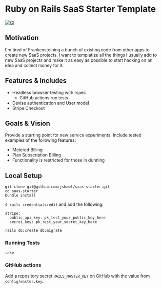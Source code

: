 # Ruby on Rails SaaS Starter Template

[![CI](./actions/workflows/ruby.yml/badge.svg)](./actions)

## Motivation

I'm tired of Frankensteining a bunch of existing code from other apps to create
new SaaS projects. I want to templatize all the things I usually add to new SaaS projects and make it as easy as possible to start hacking on an idea and collect money for it.

## Features & Includes

- Headless browser testing with rspec
  - GitHub actions run tests
- Devise authentication and User model
- Stripe Checkout

## Goals & Vision

Provide a starting point for new service experiments. Include tested examples of the following features:

- Metered Billing
- Plan Subscription Billing
- Functionality is restricted for those in dunning

## Local Setup

```
git clone git@github.com:jshawl/saas-starter.git
cd saas-starter
bundle install
```

`$ rails credentials:edit` and add the following:

```
stripe:
  public_api_key: pk_test_your_public_key_here
  secret_key: pk_test_your_secret_key_here
```

```
rails db:create db:migrate
```

### Running Tests

```
rake
```

### GitHub actions

Add a repository secret `RAILS_MASTER_KEY` on GitHub with the value from `config/master.key`.
